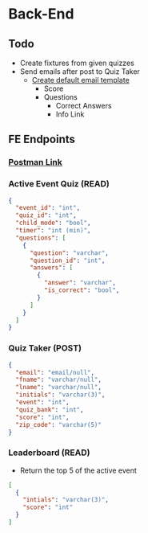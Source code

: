 # Back-End

## Todo
- Create fixtures from given quizzes
- Send emails after post to Quiz Taker
  - [Create default email template](./email.txt)
    - Score
    - Questions
      - Correct Answers
      - Info Link


## FE Endpoints
### [Postman Link](https://documenter.getpostman.com/view/10119276/TVYGdyQr)

### Active Event Quiz (READ)
```json
{
  "event_id": "int",
  "quiz_id": "int",
  "child_mode": "bool",
  "timer": "int (min)", 
  "questions": [
    {
      "question": "varchar",
      "question_id": "int",
      "answers": [
        {
          "answer": "varchar",
          "is_correct": "bool",
        }
      ]
    }
  ]
}
```

### Quiz Taker (POST)

```json
{
  "email": "email/null",
  "fname": "varchar/null",
  "lname": "varchar/null",
  "initials": "varchar(3)",
  "event": "int",
  "quiz_bank": "int",
  "score": "int",
  "zip_code": "varchar(5)"
}
```

### Leaderboard (READ)
  - Return the top 5 of the active event
```json
[
  {
    "intials": "varchar(3)",
    "score": "int"
  }
]
```
